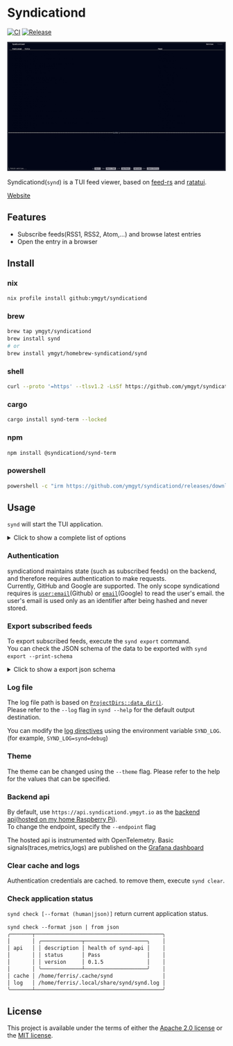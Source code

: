<div class="oranda-hide">

# Syndicationd

</div>

[![CI](https://github.com/ymgyt/syndicationd/actions/workflows/ci.yaml/badge.svg)](https://github.com/ymgyt/syndicationd/actions/workflows/ci.yaml)
[![Release](https://github.com/ymgyt/syndicationd/actions/workflows/release.yml/badge.svg)](https://github.com/ymgyt/syndicationd/actions/workflows/release.yml)

![Demo](./assets/demo.gif)

Syndicationd(`synd`) is a TUI feed viewer, based on [feed-rs](https://github.com/feed-rs/feed-rs) and [ratatui](https://github.com/ratatui-org/ratatui).

[Website](https://docs.syndicationd.ymgyt.io/synd-term/)

## Features

* Subscribe feeds(RSS1, RSS2, Atom,...) and browse latest entries 
* Open the entry in a browser


## Install

### nix

```sh
nix profile install github:ymgyt/syndicationd
```

### brew

```sh
brew tap ymgyt/syndicationd
brew install synd
# or
brew install ymgyt/homebrew-syndicationd/synd
```

### shell

```sh
curl --proto '=https' --tlsv1.2 -LsSf https://github.com/ymgyt/syndicationd/releases/download/synd-term-v0.1.9/synd-term-installer.sh | sh
```

### cargo

```sh
cargo install synd-term --locked
```

### npm

```sh
npm install @syndicationd/synd-term
```

### powershell

```sh
powershell -c "irm https://github.com/ymgyt/syndicationd/releases/download/synd-term-v0.1.9/synd-term-installer.ps1 | iex"
```

## Usage

`synd` will start the TUI application.

<details>
<summary>Click to show a complete list of options</summary>

```console
Usage: synd [OPTIONS] [COMMAND]

Commands:
  clear   Clear cache, log
  check   Check application conditions
  export  Export subscribed feeds
  help    Print this message or the help of the given subcommand(s)

Options:
      --endpoint <ENDPOINT>  synd_api endpoint [env: SYND_ENDPOINT=] [default:
                             https://api.syndicationd.ymgyt.io:6100]
      --log <LOG>            Log file path [env: SYND_LOG=] [default:
                             /home/ymgyt/.local/share/synd/synd.log]
      --theme <PALETTE>      Color palette [env: SYND_THEME=] [default: slate] [possible values: slate,
                             gray, zinc, neutral, stone, red, orange, amber, yellow, lime, green,
                             emerald, teal, cyan, sky, blue, indigo, violet, purple, fuchsia, pink]
      --timeout <TIMEOUT>    Client timeout [default: 30s]
  -h, --help                 Print help
  -V, --version              Print version
 ```

</details>

### Authentication

syndicationd maintains state (such as subscribed feeds) on the backend, and therefore requires authentication to make requests.  
Currently, GitHub and Google are supported. The only scope syndicationd requires is [`user:email`](https://docs.github.com/en/apps/oauth-apps/building-oauth-apps/scopes-for-oauth-apps)(Github) or [`email`](https://developers.google.com/identity/gsi/web/guides/devices#obtain_a_user_code_and_verification_url)(Google) to read the user's email. the user's email is used only as an identifier after being hashed and never stored.

### Export subscribed feeds

To export subscribed feeds, execute the `synd export` command.  
You can check the JSON schema of the data to be exported with `synd export --print-schema`

<details>
<summary>Click to show a export json schema</summary>

```json
{
  "$schema": "http://json-schema.org/draft-07/schema#",
  "title": "Export",
  "type": "object",
  "required": [
    "feeds"
  ],
  "properties": {
    "feeds": {
      "type": "array",
      "items": {
        "$ref": "#/definitions/ExportedFeed"
      }
    }
  },
  "definitions": {
    "ExportedFeed": {
      "type": "object",
      "required": [
        "url"
      ],
      "properties": {
        "title": {
          "type": [
            "string",
            "null"
          ]
        },
        "url": {
          "type": "string"
        }
      }
    }
  }
}
```
</details>

### Log file

The log file path is based on [`ProjectDirs::data_dir()`](https://docs.rs/directories/latest/directories/struct.ProjectDirs.html#method.data_dir).  
Please refer to the `--log` flag in `synd --help` for the default output destination.  

You can modify the [log directives](https://docs.rs/tracing-subscriber/latest/tracing_subscriber/filter/struct.EnvFilter.html#directives) using the environment variable `SYND_LOG`. (for example, `SYND_LOG=synd=debug`)

### Theme

The theme can be changed using the `--theme` flag. Please refer to the help for the values that can be specified.

### Backend api

By default, use `https://api.syndicationd.ymgyt.io` as the [backend api](./crates/synd_api)([hosted on my home Raspberry Pi](https://github.com/ymgyt/mynix/blob/main/homeserver/modules/syndicationd/default.nix)).  
To change the endpoint, specify the `--endpoint` flag

The hosted api is instrumented with OpenTelemetry. Basic signals(traces,metrics,logs) are published on the [Grafana dashboard](https://ymgyt.grafana.net/public-dashboards/863ebddd82c44ddd9a28a68eaac848ff?orgId=1&refresh=1h&from=now-1h&to=now)


### Clear cache and logs

Authentication credentials are cached. to remove them, execute `synd clear`.

### Check application status

`synd check [--format (human|json)]` return current application status.

```console
synd check --format json | from json
╭───────┬─────────────────────────────────────────╮
│       │ ╭─────────────┬────────────────────╮    │
│ api   │ │ description │ health of synd-api │    │
│       │ │ status      │ Pass               │    │
│       │ │ version     │ 0.1.5              │    │
│       │ ╰─────────────┴────────────────────╯    │
│ cache │ /home/ferris/.cache/synd                │
│ log   │ /home/ferris/.local/share/synd/synd.log │
╰───────┴─────────────────────────────────────────╯
```

## License

This project is available under the terms of either the [Apache 2.0 license](./LICENSE-APACHE) or the [MIT license](./LICENSE-MIT).
